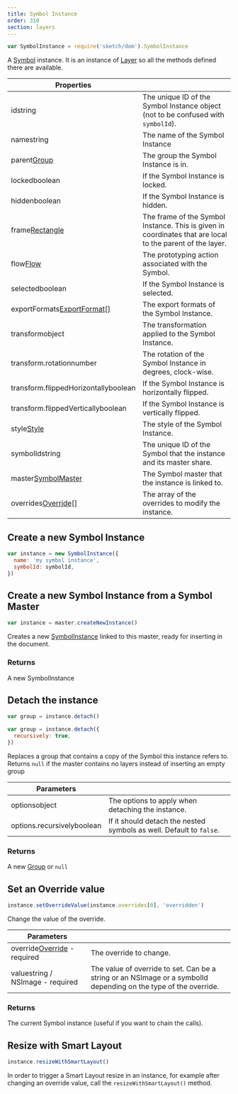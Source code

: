 ```yaml
---
title: Symbol Instance
order: 310
section: layers
---
```


```javascript
var SymbolInstance = require('sketch/dom').SymbolInstance
```

A [Symbol](https://sketch.com/docs/symbols/) instance. It is an instance of [Layer](#layer) so all the methods defined there are available.

| Properties |  |
| --- | --- |
| id<span class="arg-type">string</span> | The unique ID of the Symbol Instance object (not to be confused with `symbolId`). |
| name<span class="arg-type">string</span> | The name of the Symbol Instance |
| parent<span class="arg-type">[Group](#group)</span> | The group the Symbol Instance is in. |
| locked<span class="arg-type">boolean</span> | If the Symbol Instance is locked. |
| hidden<span class="arg-type">boolean</span> | If the Symbol Instance is hidden. |
| frame<span class="arg-type">[Rectangle](#rectangle) </span> | The frame of the Symbol Instance. This is given in coordinates that are local to the parent of the layer. |
| flow<span class="arg-type">[Flow](#flow)</span> | The prototyping action associated with the Symbol. |
| selected<span class="arg-type">boolean</span> | If the Symbol Instance is selected. |
| exportFormats<span class="arg-type">[ExportFormat](#export-format)[]</span> | The export formats of the Symbol Instance. |
| transform<span class="arg-type">object</span> | The transformation applied to the Symbol Instance. |
| transform.rotation<span class="arg-type">number</span> | The rotation of the Symbol Instance in degrees, clock-wise. |
| transform.flippedHorizontally<span class="arg-type">boolean</span> | If the Symbol Instance is horizontally flipped. |
| transform.flippedVertically<span class="arg-type">boolean</span> | If the Symbol Instance is vertically flipped. |
| style<span class="arg-type">[Style](#style)</span> | The style of the Symbol Instance. |
| symbolId<span class="arg-type">string</span> | The unique ID of the Symbol that the instance and its master share. |
| master<span class="arg-type">[SymbolMaster](#symbol-master)</span> | The Symbol master that the instance is linked to. |
| overrides<span class="arg-type">[Override](#symbol-override)[]</span> | The array of the overrides to modify the instance. |

## Create a new Symbol Instance

```javascript
var instance = new SymbolInstance({
  name: 'my symbol instance',
  symbolId: symbolId,
})
```

## Create a new Symbol Instance from a Symbol Master

```javascript
var instance = master.createNewInstance()
```

Creates a new [SymbolInstance](#symbol-instance) linked to this master, ready for inserting in the document.

### Returns

A new SymbolInstance

## Detach the instance

```javascript
var group = instance.detach()

var group = instance.detach({
  recursively: true,
})
```

Replaces a group that contains a copy of the Symbol this instance refers to. Returns `null` if the master contains no layers instead of inserting an empty group

| Parameters |  |
| --- | --- |
| options<span class="arg-type">object</span> | The options to apply when detaching the instance. |
| options.recursively<span class="arg-type">boolean</span> | If it should detach the nested symbols as well. Default to `false`. |

### Returns

A new [Group](#group) or `null`

## Set an Override value

```javascript
instance.setOverrideValue(instance.overrides[0], 'overridden')
```

Change the value of the override.

| Parameters |  |
| --- | --- |
| override<span class="arg-type">[Override](#symbol-override) - required</span> | The override to change. |
| value<span class="arg-type">string / NSImage - required</span> | The value of override to set. Can be a string or an NSImage or a symbolId depending on the type of the override. |

### Returns

The current Symbol instance (useful if you want to chain the calls).

## Resize with Smart Layout

```javascript
instance.resizeWithSmartLayout()
```

In order to trigger a Smart Layout resize in an instance, for example after changing an override value, call the `resizeWithSmartLayout()` method.
